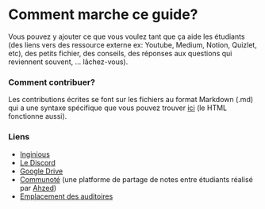 # Comment marche ce guide?
Vous pouvez y ajouter ce que vous voulez tant que ça aide les étudiants (des liens vers des ressource externe ex: Youtube, Medium, Notion, Quizlet, etc), des petits fichier, des conseils, des réponses aux questions qui reviennent souvent, ... lâchez-vous).

### Comment contribuer?  

Les contributions écrites se font sur les fichiers au format Markdown (.md) qui a une syntaxe spécifique que vous pouvez trouver [ici](https://www.markdownguide.org/cheat-sheet/) (le HTML fonctionne aussi). 

### Liens

* [Inginious](http://inginious.info.ucl.ac.be/)
* [Le Discord](https://discord.gg/CdtkZjCtUU)
* [Google Drive](https://drive.google.com/drive/folders/0B1i5OL6s8FOsc0R4Y25MQzlJcFU)
* [Communoté](https://www.communote.be/) (une platforme de partage de notes entre étudiants réalisé par [Ahzed](https://github.com/Ahzed11))
* [Emplacement des auditoires](https://uclouvain.be/fr/administrations/adpi/auditoires-ucl-louvain-la-neuve.html)
